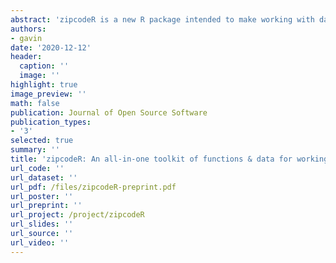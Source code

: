 ```yaml
---
abstract: 'zipcodeR is a new R package intended to make working with datasets containing U.S. ZIP codes easier & simplify the process of relating ZIP code level data to other geographies in R. The package provides an offline database of ZIP codes & related socio-demographic data for over 41,000 ZIP codes in all 50 states.  It enables the efficient retrieval of ZIP codes at the national, state & county level along with geocoding existing data containg ZIP codes for use in research.zipcodeR addresses limitations inherent in past packages to provide a new, general-purpose solution to assist with processing ZIP code-level data.'
authors:
- gavin
date: '2020-12-12'
header:
  caption: ''
  image: ''
highlight: true
image_preview: ''
math: false
publication: Journal of Open Source Software
publication_types:
- '3'
selected: true
summary: ''
title: 'zipcodeR: An all-in-one toolkit of functions & data for working with U.S. ZIP codes in R'
url_code: ''
url_dataset: ''
url_pdf: /files/zipcodeR-preprint.pdf
url_poster: ''
url_preprint: ''
url_project: /project/zipcodeR
url_slides: ''
url_source: ''
url_video: ''
---
```


